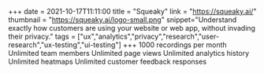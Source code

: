 +++
date = 2021-10-17T11:11:00
title = "Squeaky"
link = "https://squeaky.ai/"
thumbnail = "https://squeaky.ai/logo-small.png"
snippet="Understand exactly how customers are using your website or web app, without invading their privacy."
tags = ["ux","analytics","privacy","research","user-research","ux-testing","ui-testing"]
+++
1000 recordings per month
Unlimited team members
Unlimited page views
Unlimited analytics history
Unlimited heatmaps
Unlimited customer feedback responses
